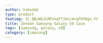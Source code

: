 ```yaml
---
author: tokodab
type: product
featimg: 1C_QBiWGJLMPzkqTfjHsc4vqFKVBgn_Ft
title: Zetman Samsung Galaxy S9 Case
tags: [samsung, galaxy, s9]
category: [samsung]
---
```

